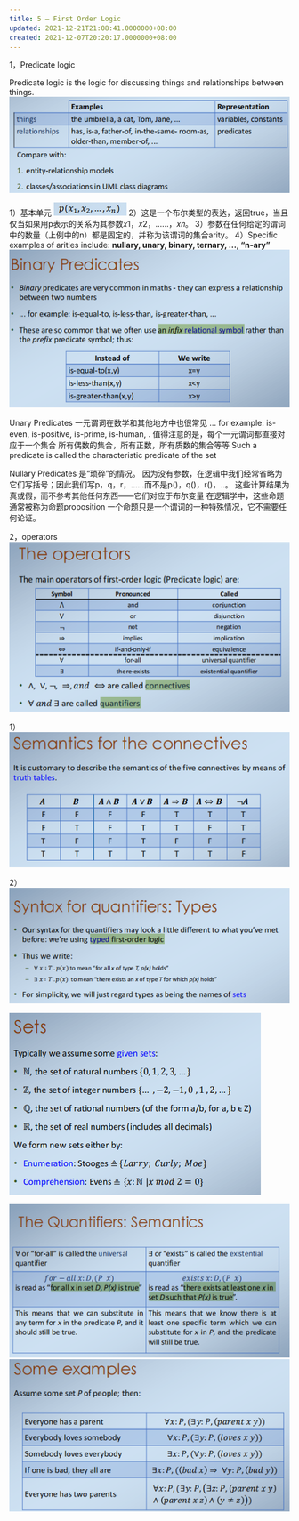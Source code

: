 ```yaml
---
title: 5 – First Order Logic
updated: 2021-12-21T21:08:41.0000000+08:00
created: 2021-12-07T20:20:17.0000000+08:00
---
```


1，Predicate logic

Predicate logic is the logic for discussing things and relationships between things.
![image1](../../assets/2f451b167ef345e3ad0eb1b1ac0abd41.png)

1）基本单元
![image2](../../assets/93b1a60777e845108fb2059c61723e62.png)
2）这是一个布尔类型的表达，返回true，当且仅当如果用p表示的关系为其参数𝑥1，𝑥2，……，𝑥𝑛。
3）参数在任何给定的谓词中的数量（上例中的n）都是固定的，并称为该谓词的集合arity。
4）Specific examples of arities include: **nullary, unary, binary, ternary, ..., “n-ary”**
![image3](../../assets/2b8f03e61ce042088acd8d50495194b1.png)

Unary Predicates
一元谓词在数学和其他地方中也很常见
... for example: is-even, is-positive, is-prime, is-human, .
值得注意的是，每个一元谓词都直接对应于一个集合
所有偶数的集合，所有正数，所有质数的集合等等
Such a predicate is called the characteristic predicate of the set

Nullary Predicates
是“琐碎”的情况。
因为没有参数，在逻辑中我们经常省略为它们写括号；因此我们写p，q，r，……而不是p()，q()，r()，..。
这些计算结果为真或假，而不参考其他任何东西——它们对应于布尔变量
在逻辑学中，这些命题通常被称为命题proposition
一个命题只是一个谓词的一种特殊情况，它不需要任何论证。

2，operators
![image4](../../assets/f0a088f877f74a6ebd846bf66511d812.png)

1）
![image5](../../assets/8442c56dad324edf86e5e34c1824abc6.png)

2）
![image6](../../assets/5f4441cde0e24447b1ecb194eba40d70.png)

![image7](../../assets/91631559fa574957aa8748a7a53173c9.png)

![image8](../../assets/8082b59fcc7844a68909bd6e9c59db46.png)
![image9](../../assets/1f70b2015b834ec9a99076a131faa1e3.png)

